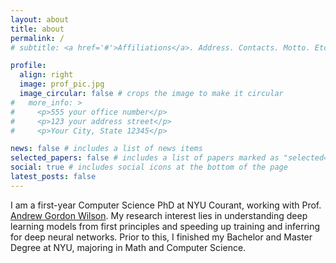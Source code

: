 ```yaml
---
layout: about
title: about
permalink: /
# subtitle: <a href='#'>Affiliations</a>. Address. Contacts. Motto. Etc.

profile:
  align: right
  image: prof_pic.jpg
  image_circular: false # crops the image to make it circular
#   more_info: >
#     <p>555 your office number</p>
#     <p>123 your address street</p>
#     <p>Your City, State 12345</p>

news: false # includes a list of news items
selected_papers: false # includes a list of papers marked as "selected={true}"
social: true # includes social icons at the bottom of the page
latest_posts: false
---
```


I am a first-year Computer Science PhD at NYU Courant, working with Prof. [Andrew Gordon Wilson](https://cims.nyu.edu/~andrewgw/). My research interest lies in understanding deep learning models from first principles and speeding up training and inferring for deep neural networks. Prior to this, I finished my Bachelor and Master Degree at NYU, majoring in Math and Computer Science.
